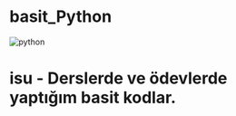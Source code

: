 # basit_Python
 
 ![python](https://upload.wikimedia.org/wikipedia/commons/thumb/f/f8/Python_logo_and_wordmark.svg/1280px-Python_logo_and_wordmark.svg.png)


# isu - Derslerde ve ödevlerde yaptığım basit kodlar.
